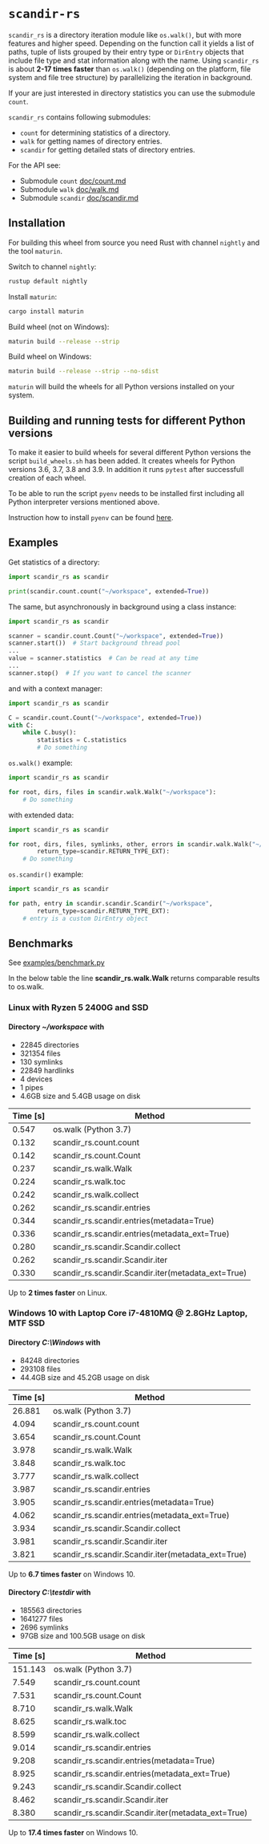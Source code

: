 # `scandir-rs`

``scandir_rs`` is a directory iteration module like ``os.walk()``,
but with more features and higher speed. Depending on the function call
it yields a list of paths, tuple of lists grouped by their entry type or ``DirEntry`` objects that include file type and stat information along
with the name. Using ``scandir_rs`` is about **2-17 times faster** than ``os.walk()`` (depending on the platform, file system and file tree structure) by parallelizing the iteration in background.

If your are just interested in directory statistics you can use the submodule ``count``.

``scandir_rs`` contains following submodules:

- ``count`` for determining statistics of a directory.
- ``walk`` for getting names of directory entries.
- ``scandir`` for getting detailed stats of directory entries.

For the API see:

- Submodule ``count`` [doc/count.md](https://github.com/brmmm3/scandir-rs/blob/master/doc/count.md)
- Submodule ``walk`` [doc/walk.md](https://github.com/brmmm3/scandir-rs/blob/master/doc/walk.md)
- Submodule ``scandir`` [doc/scandir.md](https://github.com/brmmm3/scandir-rs/blob/master/doc/scandir.md)

## Installation

For building this wheel from source you need Rust with channel ``nightly`` and the tool ``maturin``.

Switch to channel ``nightly``:

```sh
rustup default nightly
```

Install ``maturin``:

```sh
cargo install maturin
```

Build wheel (not on Windows):

```sh
maturin build --release --strip
```

Build wheel on Windows:

```sh
maturin build --release --strip --no-sdist
```

``maturin`` will build the wheels for all Python versions installed on your system.

## Building and running tests for different Python versions

To make it easier to build wheels for several different Python versions the script ``build_wheels.sh`` has been added.
It creates wheels for Python versions 3.6, 3.7, 3.8 and 3.9. In addition it runs ``pytest`` after successfull creation of each wheel.

To be able to run the script ``pyenv`` needs to be installed first including all Python interpreter versions mentioned above.

Instruction how to install ``pyenv`` can be found [here](https://github.com/pyenv/pyenv).

## Examples

Get statistics of a directory:

```python
import scandir_rs as scandir

print(scandir.count.count("~/workspace", extended=True))
```

The same, but asynchronously in background using a class instance:

```python
import scandir_rs as scandir

scanner = scandir.count.Count("~/workspace", extended=True))
scanner.start())  # Start background thread pool
...
value = scanner.statistics  # Can be read at any time
...
scanner.stop()  # If you want to cancel the scanner
```

and with a context manager:

```python
import scandir_rs as scandir

C = scandir.count.Count("~/workspace", extended=True))
with C:
    while C.busy():
        statistics = C.statistics
        # Do something
```

``os.walk()`` example:

```python
import scandir_rs as scandir

for root, dirs, files in scandir.walk.Walk("~/workspace"):
    # Do something
```

with extended data:

```python
import scandir_rs as scandir

for root, dirs, files, symlinks, other, errors in scandir.walk.Walk("~/workspace",
        return_type=scandir.RETURN_TYPE_EXT):
    # Do something
```

``os.scandir()`` example:

```python
import scandir_rs as scandir

for path, entry in scandir.scandir.Scandir("~/workspace",
        return_type=scandir.RETURN_TYPE_EXT):
    # entry is a custom DirEntry object
```

## Benchmarks

See [examples/benchmark.py](https://github.com/brmmm3/scandir-rs/blob/master/examples/benchmark.py)

In the below table the line **scandir_rs.walk.Walk** returns comparable
results to os.walk.

### Linux with Ryzen 5 2400G and SSD

#### Directory *~/workspace* with

- 22845 directories
- 321354 files
- 130 symlinks
- 22849 hardlinks
- 4 devices
- 1 pipes
- 4.6GB size and 5.4GB usage on disk

| Time [s] | Method                                             |
| -------- | -------------------------------------------------- |
| 0.547    | os.walk (Python 3.7)                               |
| 0.132    | scandir_rs.count.count                             |
| 0.142    | scandir_rs.count.Count                             |
| 0.237    | scandir_rs.walk.Walk                               |
| 0.224    | scandir_rs.walk.toc                                |
| 0.242    | scandir_rs.walk.collect                            |
| 0.262    | scandir_rs.scandir.entries                         |
| 0.344    | scandir_rs.scandir.entries(metadata=True)          |
| 0.336    | scandir_rs.scandir.entries(metadata_ext=True)      |
| 0.280    | scandir_rs.scandir.Scandir.collect                 |
| 0.262    | scandir_rs.scandir.Scandir.iter                    |
| 0.330    | scandir_rs.scandir.Scandir.iter(metadata_ext=True) |

Up to **2 times faster** on Linux.

### Windows 10 with Laptop Core i7-4810MQ @ 2.8GHz Laptop, MTF SSD

#### Directory *C:\Windows* with

- 84248 directories
- 293108 files
- 44.4GB size and 45.2GB usage on disk

| Time [s] | Method                                             |
| -------- | -------------------------------------------------- |
| 26.881   | os.walk (Python 3.7)                               |
| 4.094    | scandir_rs.count.count                             |
| 3.654    | scandir_rs.count.Count                             |
| 3.978    | scandir_rs.walk.Walk                               |
| 3.848    | scandir_rs.walk.toc                                |
| 3.777    | scandir_rs.walk.collect                            |
| 3.987    | scandir_rs.scandir.entries                         |
| 3.905    | scandir_rs.scandir.entries(metadata=True)          |
| 4.062    | scandir_rs.scandir.entries(metadata_ext=True)      |
| 3.934    | scandir_rs.scandir.Scandir.collect                 |
| 3.981    | scandir_rs.scandir.Scandir.iter                    |
| 3.821    | scandir_rs.scandir.Scandir.iter(metadata_ext=True) |

Up to **6.7 times faster** on Windows 10.

#### Directory *C:\testdir* with

- 185563 directories
- 1641277 files
- 2696 symlinks
- 97GB size and 100.5GB usage on disk

| Time [s] | Method                                             |
| -------- | -------------------------------------------------- |
| 151.143  | os.walk (Python 3.7)                               |
| 7.549    | scandir_rs.count.count                             |
| 7.531    | scandir_rs.count.Count                             |
| 8.710    | scandir_rs.walk.Walk                               |
| 8.625    | scandir_rs.walk.toc                                |
| 8.599    | scandir_rs.walk.collect                            |
| 9.014    | scandir_rs.scandir.entries                         |
| 9.208    | scandir_rs.scandir.entries(metadata=True)          |
| 8.925    | scandir_rs.scandir.entries(metadata_ext=True)      |
| 9.243    | scandir_rs.scandir.Scandir.collect                 |
| 8.462    | scandir_rs.scandir.Scandir.iter                    |
| 8.380    | scandir_rs.scandir.Scandir.iter(metadata_ext=True) |

Up to **17.4 times faster** on Windows 10.
